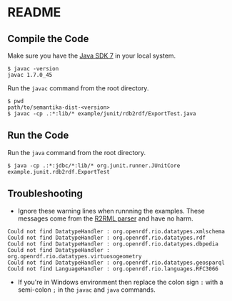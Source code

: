 README
======

Compile the Code
----------------

Make sure you have the [Java SDK 7](http://www.oracle.com/technetwork/java/javase/downloads/jdk7-downloads-1880260.html) in your local system.

```
$ javac -version
javac 1.7.0_45
```

Run the `javac` command from the root directory.

```
$ pwd
path/to/semantika-dist-<version>
$ javac -cp .:*:lib/* example/junit/rdb2rdf/ExportTest.java
```

Run the Code
------------

Run the `java` command from the root directory.

```
$ java -cp .:*:jdbc/*:lib/* org.junit.runner.JUnitCore example.junit.rdb2rdf.ExportTest
```

Troubleshooting
---------------

* Ignore these warning lines when runnning the examples. These messages come from the [R2RML parser](https://github.com/johardi/jr2rml-parser) and have no harm.

```
Could not find DatatypeHandler : org.openrdf.rio.datatypes.xmlschema
Could not find DatatypeHandler : org.openrdf.rio.datatypes.rdf
Could not find DatatypeHandler : org.openrdf.rio.datatypes.dbpedia
Could not find DatatypeHandler : org.openrdf.rio.datatypes.virtuosogeometry
Could not find DatatypeHandler : org.openrdf.rio.datatypes.geosparql
Could not find LanguageHandler : org.openrdf.rio.languages.RFC3066
```

* If you're in Windows environment then replace the colon sign `:` with a semi-colon `;` in the `javac` and `java` commands.